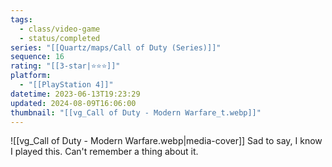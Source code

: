 ```yaml
---
tags:
  - class/video-game
  - status/completed
series: "[[Quartz/maps/Call of Duty (Series)]]"
sequence: 16
rating: "[[3-star|⭐️⭐️⭐️]]"
platform:
  - "[[PlayStation 4]]"
datetime: 2023-06-13T19:23:29
updated: 2024-08-09T16:06:00
thumbnail: "[[vg_Call of Duty - Modern Warfare_t.webp]]"
---
```

![[vg_Call of Duty - Modern Warfare.webp|media-cover]]
Sad to say, I know I played this. Can't remember a thing about it.